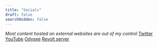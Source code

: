 ```yaml
---
title: "Socials"
draft: false
searchHidden: false
---
```


*Most content hosted on external websites are out of my control*
[Twitter](https://twitter.com)
[YouTube](https://www.youtube.com/channel/UCUU5vDID2lyUkTbeU4ry-CQ)
[Odysee](https://odysee.com/@mosatheninja:9)
[Revolt server](https://app.revolt.chat/invite/CN6ZDq74)
